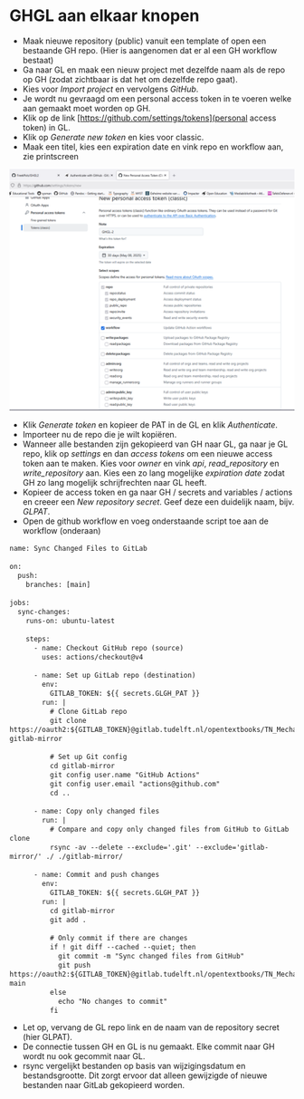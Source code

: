 # GHGL aan elkaar knopen


* Maak nieuwe repository (public) vanuit een template of open een bestaande GH repo. (Hier is aangenomen dat er al een GH workflow bestaat)
* Ga naar GL en maak een nieuw project met dezelfde naam als de repo op GH (zodat zichtbaar is dat het om dezelfde repo gaat).
* Kies voor *Import project* en vervolgens *GitHub*.
* Je wordt nu gevraagd om een personal access token in te voeren welke aan gemaakt moet worden op GH.
* Klik op de link [https://github.com/settings/tokens](personal access token) in GL.
* Klik op *Generate new token* en kies voor classic. 
* Maak een titel, kies een expiration date en vink repo en workflow aan, zie printscreen

![](GHPAT.PNG)

* Klik *Generate token* en kopieer de PAT in de GL en klik *Authenticate*.  
* Importeer nu de repo die je wilt kopiëren.
* Wanneer alle bestanden zijn gekopieerd van GH naar GL, ga naar je GL repo, klik op *settings* en dan *access tokens* om een nieuwe access token aan te maken. Kies voor *owner* en vink *api*, *read_repository* en *write_repository* aan. Kies een zo lang mogelijke *expiration date* zodat GH zo lang mogelijk schrijfrechten naar GL heeft.
* Kopieer de access token en ga naar GH / secrets and variables / actions en creeer een *New repository secret*. Geef deze een duidelijk naam, bijv. *GLPAT*.
* Open de github workflow en voeg onderstaande script toe aan de workflow (onderaan)

```
name: Sync Changed Files to GitLab

on:
  push:
    branches: [main]

jobs:
  sync-changes:
    runs-on: ubuntu-latest

    steps:
      - name: Checkout GitHub repo (source)
        uses: actions/checkout@v4

      - name: Set up GitLab repo (destination)
        env:
          GITLAB_TOKEN: ${{ secrets.GLGH_PAT }}
        run: |
          # Clone GitLab repo
          git clone https://oauth2:${GITLAB_TOKEN}@gitlab.tudelft.nl/opentextbooks/TN_MechaRela.git gitlab-mirror
          
          # Set up Git config
          cd gitlab-mirror
          git config user.name "GitHub Actions"
          git config user.email "actions@github.com"
          cd ..

      - name: Copy only changed files
        run: |
          # Compare and copy only changed files from GitHub to GitLab clone
          rsync -av --delete --exclude='.git' --exclude='gitlab-mirror/' ./ ./gitlab-mirror/

      - name: Commit and push changes
        env:
          GITLAB_TOKEN: ${{ secrets.GLGH_PAT }}
        run: |
          cd gitlab-mirror
          git add .
          
          # Only commit if there are changes
          if ! git diff --cached --quiet; then
            git commit -m "Sync changed files from GitHub"
            git push https://oauth2:${GITLAB_TOKEN}@gitlab.tudelft.nl/opentextbooks/TN_MechaRela.git main
          else
            echo "No changes to commit"
          fi
```

* Let op, vervang de GL repo link en de naam van de repository secret (hier GLPAT).
* De connectie tussen GH en GL is nu gemaakt. Elke commit naar GH wordt nu ook gecommit naar GL.
* rsync vergelijkt bestanden op basis van wijzigingsdatum en bestandsgrootte. Dit zorgt ervoor dat alleen gewijzigde of nieuwe bestanden naar GitLab gekopieerd worden. 

